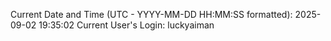 Current Date and Time (UTC - YYYY-MM-DD HH:MM:SS formatted): 2025-09-02 19:35:02
Current User's Login: luckyaiman
